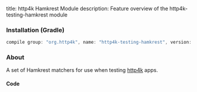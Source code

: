 title: http4k Hamkrest Module
description: Feature overview of the http4k-testing-hamkrest module

### Installation (Gradle)

```groovy
compile group: "org.http4k", name: "http4k-testing-hamkrest", version: "3.253.0"
```

### About

A set of Hamkrest matchers for use when testing [http4k] apps.

#### Code [<img class="octocat"/>](https://github.com/http4k/http4k/blob/master/src/docs/guide/modules/hamkrest/example.kt)

<script src="https://gist-it.appspot.com/https://github.com/http4k/http4k/blob/master/src/docs/guide/modules/hamkrest/example.kt"></script>

[http4k]: https://http4k.org
